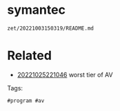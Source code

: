 # symantec

` zet/20221003150319/README.md `

# Related

- [20221025221046](/zet/20221025221046/README.md) worst tier of AV

Tags:

    #program #av
